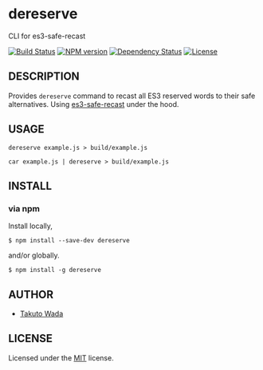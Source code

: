 dereserve
================================

CLI for es3-safe-recast

[![Build Status][travis-image]][travis-url]
[![NPM version][npm-image]][npm-url]
[![Dependency Status][depstat-image]][depstat-url]
[![License][license-image]][license-url]


DESCRIPTION
---------------------------------------

Provides `dereserve` command to recast all ES3 reserved words to their safe alternatives. Using [es3-safe-recast](https://github.com/stefanpenner/es3-safe-recast) under the hood.


USAGE
---------------------------------------

```
dereserve example.js > build/example.js 
```

```
car example.js | dereserve > build/example.js 
```


INSTALL
---------------------------------------

### via npm

Install locally,

    $ npm install --save-dev dereserve

and/or globally.

    $ npm install -g dereserve


AUTHOR
---------------------------------------
* [Takuto Wada](http://github.com/twada)


LICENSE
---------------------------------------
Licensed under the [MIT](http://twada.mit-license.org/) license.


[npm-url]: https://npmjs.org/package/dereserve
[npm-image]: https://badge.fury.io/js/dereserve.svg

[travis-url]: http://travis-ci.org/twada/dereserve
[travis-image]: https://secure.travis-ci.org/twada/dereserve.svg?branch=master

[depstat-url]: https://gemnasium.com/twada/dereserve
[depstat-image]: https://gemnasium.com/twada/dereserve.svg

[license-url]: http://twada.mit-license.org/
[license-image]: http://img.shields.io/badge/license-MIT-brightgreen.svg
